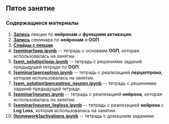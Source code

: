 ## Пятое занятие

### Содержащиеся материалы
1. [**Запись**](https://www.youtube.com/watch?v=7U1Z39tFyTo)  лекции по  **нейронам** и **функциям активации**.
2. [**Запись**](https://www.youtube.com/watch?v=gsPbqq-HYfg)  семинара по  **нейронам** и **ООП**.
3. [**Слайды с лекции**]([lecture]neuron.pdf).
4. [**[seminar]oop.ipynb**](./[seminar]oop.ipynb) -- тетрадь с основами **ООП**, которая использовалась на занятии. 
5. [**[sem_solution]oop.ipynb**](./[sem_solution]oop.ipynb) -- тетрадь с решениями заданий предыдущей тетради по **ООП**. 
6. [**[seminar]perceptron.ipynb**](./[seminar]perceptron.ipynb) -- тетрадь с реализацией **перцептрона**, которая использовалась на занятии. 
7. [**[sem_solution]perceptron_neuron.ipynb**](./[sem_solution]perceptron_neuron.ipynb) -- тетрадь с решениями заданий предыдущей тетради. 
8. [**[seminar]neuron.ipynb**](./[seminar]neuron.ipynb)  -- тетрадь с реализацией **нейрона**, которая использовалась на занятии. 
9. [**[seminar]neuron_logloss.ipynb**](./[seminar]neuron_logloss.ipynb)  -- тетрадь с реализацией **нейрона** c **Log Loss**, которая использовалась на занятии. 
10. [**[homework]activations.ipynb**](./[homework]activations.ipynb)  -- тетрадь с домашним заданием.
